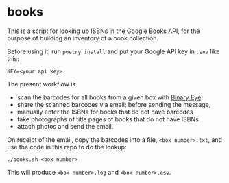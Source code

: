 books
=====

This is a script for looking up ISBNs in the Google Books API, for the
purpose of building an inventory of a book collection.

Before using it, run `poetry install` and put your Google API key in
`.env` like this:

    KEY=<your api key>

The present workflow is

- scan the barcodes for all books from a given box with [Binary Eye](https://github.com/markusfisch/BinaryEye)
- share the scanned barcodes via email; before sending the message,
- manually enter the ISBNs for books that do not have barcodes
- take photographs of title pages of books that do not have ISBNs
- attach photos and send the email.

On receipt of the email, copy the barcodes into a file, `<box
number>.txt`, and use the code in this repo to do the lookup:

    ./books.sh <box number>

This will produce `<box number>.log` and `<box number>.csv`.
